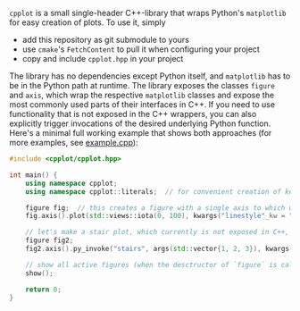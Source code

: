 <!--
SPDX-FileCopyrightText: 2024 Dennis Gläser <dennis.a.glaeser@gmail.com>
SPDX-License-Identifier: MIT
-->

`cpplot` is a small single-header C++-library that wraps Python's `matplotlib` for easy creation of plots.
To use it, simply

- add this repository as git submodule to yours
- use `cmake`'s `FetchContent` to pull it when configuring your project
- copy and include `cpplot.hpp` in your project

The library has no dependencies except Python itself, and `matplotlib` has to be in the Python path at runtime.
The library exposes the classes `figure` and `axis`, which wrap the respective `matplotlib` classes and expose
the most commonly used parts of their interfaces in C++. If you need to use functionality that is not exposed
in the C++ wrappers, you can also explicitly trigger invocations of the desired underlying Python function.
Here's a minimal full working example that shows both approaches (for more examples, see [example.cpp](examples/example.cpp)):

```cpp
#include <cpplot/cpplot.hpp>

int main() {
    using namespace cpplot;
    using namespace cpplot::literals;  // for convenient creation of keyword arguments

    figure fig;  // this creates a figure with a single axis to which we can add plots
    fig.axis().plot(std::views::iota(0, 100), kwargs("linestyle"_kw = "--", "color"_kw = "r"));

    // let's make a stair plot, which currently is not exposed in C++, by invoking python directly
    figure fig2;
    fig2.axis().py_invoke("stairs", args(std::vector{1, 2, 3}), kwargs("fill"_kw = true));

    // show all active figures (when the desctructor of `figure` is called, the python figure is closed)
    show();

    return 0;
}
```
